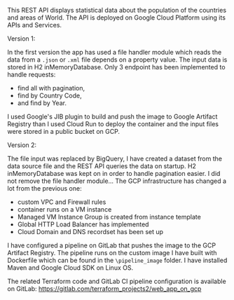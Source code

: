 This REST API displays statistical data about the population of the countries and areas of World.
The API is deployed on Google Cloud Platform using its APIs and Services. 

Version 1:

In the first version the app has used a file handler module which reads the data from a `.json` or `.xml`
file depends on a property value. The input data is stored in H2 inMemoryDatabase. Only 3 endpoint has been implemented to handle requests:
 - find all with pagination,
 - find by Country Code,
 - and find by Year.

I used Google's JIB plugin to build and push the image to Google Artifact Registry than I used Cloud Run to deploy the container and the input files were stored in a public bucket on GCP.

Version 2:

The file input was replaced by BigQuery, I have created a dataset from the data source file and the REST API queries the data on startup. H2 inMemoryDatabase was kept on in order to handle pagination easier. I did not remove the file handler module...
The GCP infrastructure has changed a lot from the previous one:
 - custom VPC and Firewall rules
 - container runs on a VM instance
 - Managed VM Instance Group is created from instance template
 - Global HTTP Load Balancer has implemented
 - Cloud Domain and DNS recordset has been set up

I have configured a pipeline on GitLab that pushes the image to the GCP Artifact Registry.
The pipeline runs on the custom image I have built with Dockerfile which can be found in the `\pipeline_image` folder.
I have installed Maven and Google Cloud SDK on Linux OS.

The related Terraform code and GitLab CI pipeline configuration is available on GitLab:
https://gitlab.com/terraform_projects2/web_app_on_gcp
 